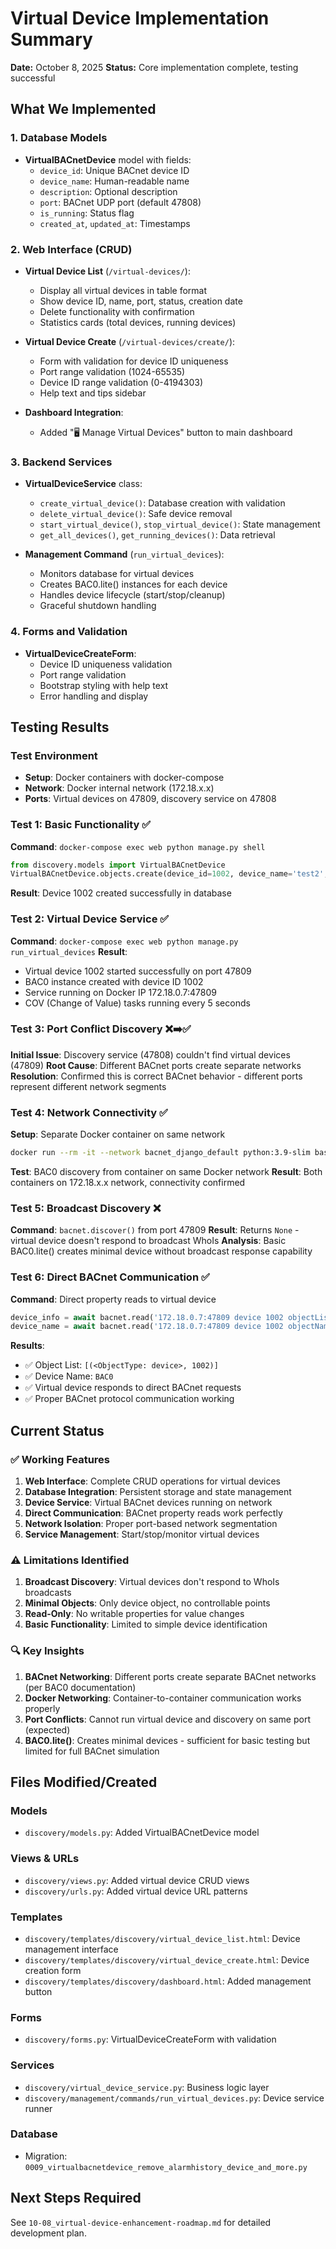 # Virtual Device Implementation Summary
**Date:** October 8, 2025
**Status:** Core implementation complete, testing successful

## What We Implemented

### 1. Database Models
- **VirtualBACnetDevice** model with fields:
  - `device_id`: Unique BACnet device ID
  - `device_name`: Human-readable name
  - `description`: Optional description
  - `port`: BACnet UDP port (default 47808)
  - `is_running`: Status flag
  - `created_at`, `updated_at`: Timestamps

### 2. Web Interface (CRUD)
- **Virtual Device List** (`/virtual-devices/`):
  - Display all virtual devices in table format
  - Show device ID, name, port, status, creation date
  - Delete functionality with confirmation
  - Statistics cards (total devices, running devices)

- **Virtual Device Create** (`/virtual-devices/create/`):
  - Form with validation for device ID uniqueness
  - Port range validation (1024-65535)
  - Device ID range validation (0-4194303)
  - Help text and tips sidebar

- **Dashboard Integration**:
  - Added "🖥️ Manage Virtual Devices" button to main dashboard

### 3. Backend Services
- **VirtualDeviceService** class:
  - `create_virtual_device()`: Database creation with validation
  - `delete_virtual_device()`: Safe device removal
  - `start_virtual_device()`, `stop_virtual_device()`: State management
  - `get_all_devices()`, `get_running_devices()`: Data retrieval

- **Management Command** (`run_virtual_devices`):
  - Monitors database for virtual devices
  - Creates BAC0.lite() instances for each device
  - Handles device lifecycle (start/stop/cleanup)
  - Graceful shutdown handling

### 4. Forms and Validation
- **VirtualDeviceCreateForm**:
  - Device ID uniqueness validation
  - Port range validation
  - Bootstrap styling with help text
  - Error handling and display

## Testing Results

### Test Environment
- **Setup**: Docker containers with docker-compose
- **Network**: Docker internal network (172.18.x.x)
- **Ports**: Virtual devices on 47809, discovery service on 47808

### Test 1: Basic Functionality ✅
**Command**: `docker-compose exec web python manage.py shell`
```python
from discovery.models import VirtualBACnetDevice
VirtualBACnetDevice.objects.create(device_id=1002, device_name='test2', port=47809)
```
**Result**: Device 1002 created successfully in database

### Test 2: Virtual Device Service ✅
**Command**: `docker-compose exec web python manage.py run_virtual_devices`
**Result**:
- Virtual device 1002 started successfully on port 47809
- BAC0 instance created with device ID 1002
- Service running on Docker IP 172.18.0.7:47809
- COV (Change of Value) tasks running every 5 seconds

### Test 3: Port Conflict Discovery ❌➡️✅
**Initial Issue**: Discovery service (47808) couldn't find virtual devices (47809)
**Root Cause**: Different BACnet ports create separate networks
**Resolution**: Confirmed this is correct BACnet behavior - different ports represent different network segments

### Test 4: Network Connectivity ✅
**Setup**: Separate Docker container on same network
```bash
docker run --rm -it --network bacnet_django_default python:3.9-slim bash
```
**Test**: BAC0 discovery from container on same Docker network
**Result**: Both containers on 172.18.x.x network, connectivity confirmed

### Test 5: Broadcast Discovery ❌
**Command**: `bacnet.discover()` from port 47809
**Result**: Returns `None` - virtual device doesn't respond to broadcast WhoIs
**Analysis**: Basic BAC0.lite() creates minimal device without broadcast response capability

### Test 6: Direct BACnet Communication ✅
**Command**: Direct property reads to virtual device
```python
device_info = await bacnet.read('172.18.0.7:47809 device 1002 objectList')
device_name = await bacnet.read('172.18.0.7:47809 device 1002 objectName')
```
**Results**:
- ✅ Object List: `[(<ObjectType: device>, 1002)]`
- ✅ Device Name: `BAC0`
- ✅ Virtual device responds to direct BACnet requests
- ✅ Proper BACnet protocol communication working

## Current Status

### ✅ Working Features
1. **Web Interface**: Complete CRUD operations for virtual devices
2. **Database Integration**: Persistent storage and state management
3. **Device Service**: Virtual BACnet devices running on network
4. **Direct Communication**: BACnet property reads work perfectly
5. **Network Isolation**: Proper port-based network segmentation
6. **Service Management**: Start/stop/monitor virtual devices

### ⚠️ Limitations Identified
1. **Broadcast Discovery**: Virtual devices don't respond to WhoIs broadcasts
2. **Minimal Objects**: Only device object, no controllable points
3. **Read-Only**: No writable properties for value changes
4. **Basic Functionality**: Limited to simple device identification

### 🔍 Key Insights
1. **BACnet Networking**: Different ports create separate BACnet networks (per BAC0 documentation)
2. **Docker Networking**: Container-to-container communication works properly
3. **Port Conflicts**: Cannot run virtual device and discovery on same port (expected)
4. **BAC0.lite()**: Creates minimal devices - sufficient for basic testing but limited for full BACnet simulation

## Files Modified/Created

### Models
- `discovery/models.py`: Added VirtualBACnetDevice model

### Views & URLs
- `discovery/views.py`: Added virtual device CRUD views
- `discovery/urls.py`: Added virtual device URL patterns

### Templates
- `discovery/templates/discovery/virtual_device_list.html`: Device management interface
- `discovery/templates/discovery/virtual_device_create.html`: Device creation form
- `discovery/templates/discovery/dashboard.html`: Added management button

### Forms
- `discovery/forms.py`: VirtualDeviceCreateForm with validation

### Services
- `discovery/virtual_device_service.py`: Business logic layer
- `discovery/management/commands/run_virtual_devices.py`: Device service runner

### Database
- Migration: `0009_virtualbacnetdevice_remove_alarmhistory_device_and_more.py`

## Next Steps Required

See `10-08_virtual-device-enhancement-roadmap.md` for detailed development plan.